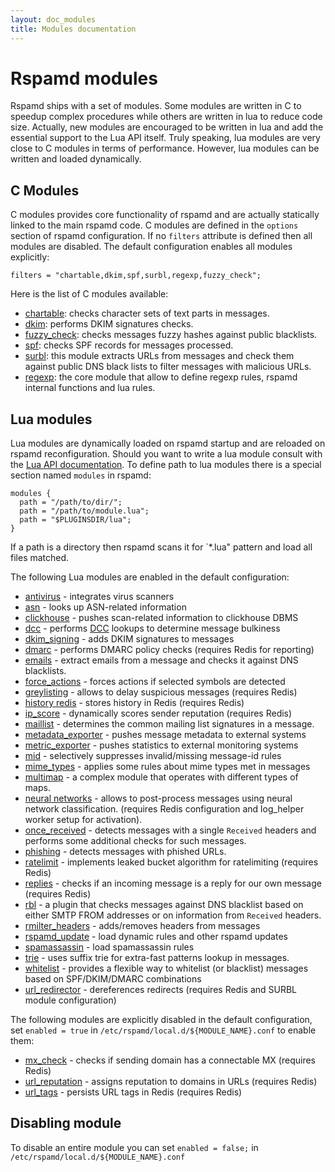 ```yaml
---
layout: doc_modules
title: Modules documentation
---
```

# Rspamd modules

Rspamd ships with a set of modules. Some modules are written in C to speedup
complex procedures while others are written in lua to reduce code size.
Actually, new modules are encouraged to be written in lua and add the essential
support to the Lua API itself. Truly speaking, lua modules are very close to
C modules in terms of performance. However, lua modules can be written and loaded
dynamically.

## C Modules

C modules provides core functionality of rspamd and are actually statically linked
to the main rspamd code. C modules are defined in the `options` section of rspamd
configuration. If no `filters` attribute is defined then all modules are disabled.
The default configuration enables all modules explicitly:

~~~ucl
filters = "chartable,dkim,spf,surbl,regexp,fuzzy_check";
~~~

Here is the list of C modules available:

- [chartable](chartable.html): checks character sets of text parts in messages.
- [dkim](dkim.html): performs DKIM signatures checks.
- [fuzzy_check](fuzzy_check.html): checks messages fuzzy hashes against public blacklists.
- [spf](spf.html): checks SPF records for messages processed.
- [surbl](surbl.html): this module extracts URLs from messages and check them against
public DNS black lists to filter messages with malicious URLs.
- [regexp](regexp.html): the core module that allow to define regexp rules,
rspamd internal functions and lua rules.

## Lua modules

Lua modules are dynamically loaded on rspamd startup and are reloaded on rspamd
reconfiguration. Should you want to write a lua module consult with the
[Lua API documentation](../lua/). To define path to lua modules there is a special section
named `modules` in rspamd:

~~~ucl
modules {
  path = "/path/to/dir/";
  path = "/path/to/module.lua";
  path = "$PLUGINSDIR/lua";
}
~~~

If a path is a directory then rspamd scans it for `*.lua" pattern and load all
files matched.

The following Lua modules are enabled in the default configuration:

- [antivirus](antivirus.html) - integrates virus scanners
- [asn](asn.html) - looks up ASN-related information
- [clickhouse](clickhouse.html) - pushes scan-related information to clickhouse DBMS
- [dcc](dcc.html) - performs [DCC](http://www.dcc-servers.net/dcc/) lookups to determine message bulkiness
- [dkim_signing](dkim_signing.html) - adds DKIM signatures to messages
- [dmarc](dmarc.html) - performs DMARC policy checks (requires Redis for reporting)
- [emails](emails.html) - extract emails from a message and checks it against DNS
blacklists.
- [force_actions](force_actions.html) - forces actions if selected symbols are detected
- [greylisting](greylisting.html) - allows to delay suspicious messages (requires Redis)
- [history redis](history_redis.html) - stores history in Redis (requires Redis)
- [ip_score](ip_score.html) - dynamically scores sender reputation (requires Redis)
- [maillist](maillist.html) - determines the common mailing list signatures in a message.
- [metadata_exporter](metadata_exporter.html) - pushes message metadata to external systems
- [metric_exporter](metric_exporter.html) - pushes statistics to external monitoring systems
- [mid](mid.html) - selectively suppresses invalid/missing message-id rules
- [mime_types](mime_types.html) - applies some rules about mime types met in messages
- [multimap](multimap.html) - a complex module that operates with different types
of maps.
- [neural networks](fann.html) - allows to post-process messages using neural network classification. (requires Redis configuration and log_helper worker setup for activation).
- [once_received](once_received.html) - detects messages with a single `Received` headers
and performs some additional checks for such messages.
- [phishing](phishing.html) - detects messages with phished URLs.
- [ratelimit](ratelimit.html) - implements leaked bucket algorithm for ratelimiting (requires Redis)
- [replies](replies.html) - checks if an incoming message is a reply for our own message (requires Redis)
- [rbl](rbl.html) - a plugin that checks messages against DNS blacklist based on
either SMTP FROM addresses or on information from `Received` headers.
- [rmilter_headers](rmilter_headers.html) - adds/removes headers from messages
- [rspamd_update](rspamd_update.html) - load dynamic rules and other rspamd updates
- [spamassassin](spamassassin.html) - load spamassassin rules
- [trie](trie.html) - uses suffix trie for extra-fast patterns lookup in messages.
- [whitelist](whitelist.html) - provides a flexible way to whitelist (or blacklist) messages based on SPF/DKIM/DMARC combinations
- [url_redirector](url_redirector.html) - dereferences redirects (requires Redis and SURBL module configuration)

The following modules are explicitly disabled in the default configuration, set `enabled = true` in `/etc/rspamd/local.d/${MODULE_NAME}.conf` to enable them:

- [mx_check](mx_check.html) - checks if sending domain has a connectable MX (requires Redis)
- [url_reputation](url_reputation.html) - assigns reputation to domains in URLs (requires Redis)
- [url_tags](url_tags.html) - persists URL tags in Redis (requires Redis)

## Disabling module

To disable an entire module you can set `enabled = false;` in `/etc/rspamd/local.d/${MODULE_NAME}.conf`
